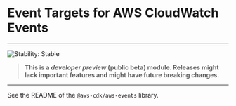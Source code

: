 # Event Targets for AWS CloudWatch Events
<!--BEGIN STABILITY BANNER-->

---

![Stability: Stable](https://img.shields.io/badge/stability-Stable-success.svg?style=for-the-badge)

> **This is a _developer preview_ (public beta) module. Releases might lack important features and might have
> future breaking changes.**

---
<!--END STABILITY BANNER-->

See the README of the `@aws-cdk/aws-events` library.


